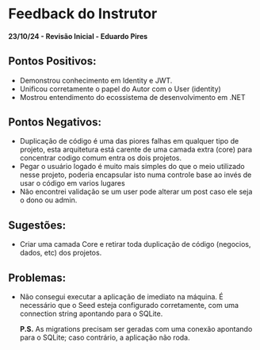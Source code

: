 # Feedback do Instrutor

#### 23/10/24 - Revisão Inicial - Eduardo Pires

## Pontos Positivos:

- Demonstrou conhecimento em Identity e JWT.
- Unificou corretamente o papel do Autor com o User (identity)
- Mostrou entendimento do ecossistema de desenvolvimento em .NET

## Pontos Negativos:

- Duplicação de código é uma das piores falhas em qualquer tipo de projeto, esta arquitetura está carente de uma camada extra (core) para concentrar codigo comum entra os dois projetos.
- Pegar o usuário logado é muito mais simples do que o meio utilizado nesse projeto, poderia encapsular isto numa controle base ao invés de usar o código em varios lugares
- Não encontrei validação se um user pode alterar um post caso ele seja o dono ou admin.

## Sugestões:

- Criar uma camada Core e retirar toda duplicação de código (negocios, dados, etc) dos projetos.

## Problemas:

- Não consegui executar a aplicação de imediato na máquina. É necessário que o Seed esteja configurado corretamente, com uma connection string apontando para o SQLite.

  **P.S.** As migrations precisam ser geradas com uma conexão apontando para o SQLite; caso contrário, a aplicação não roda.

